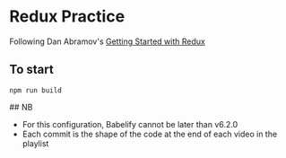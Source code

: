 # Redux Practice
Following Dan Abramov's [Getting Started with Redux](https://egghead.io/lessons/javascript-redux-writing-a-todo-list-reducer-adding-a-todo)

## To start
`npm run build`

## NB
- For this configuration, Babelify cannot be later than v6.2.0
- Each commit is the shape of the code at the end of each video in the playlist